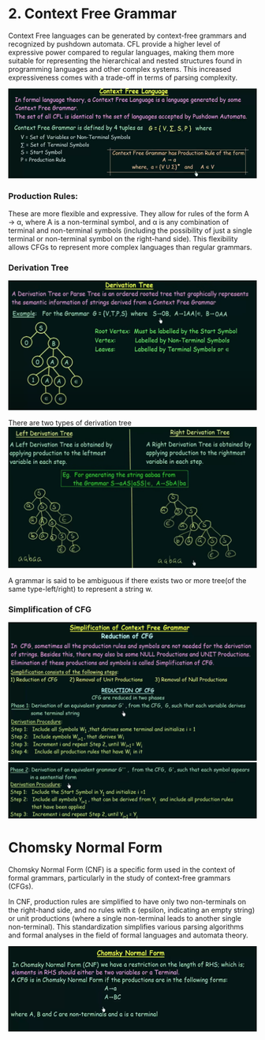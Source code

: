 # 2. Context Free Grammar
Context Free languages can be generated by context-free grammars and recognized by pushdown automata. 
CFL provide a higher level of expressive power compared to regular languages, making them more suitable for representing the hierarchical and nested structures found in programming languages and other complex systems. This increased expressiveness comes with a trade-off in terms of parsing complexity.

![Alt text](<Screenshot from 2023-11-25 12-28-31.png>)

### Production Rules:
These are more flexible and expressive. They allow for rules of the form A → α, where A is a non-terminal symbol, and α is any combination of terminal and non-terminal symbols (including the possibility of just a single terminal or non-terminal symbol on the right-hand side). This flexibility allows CFGs to represent more complex languages than regular grammars.

### Derivation Tree
![Alt text](image-5.png)

There are two types of derivation tree
![Alt text](image-6.png)

A grammar is said to be ambiguous if there exists two or more tree(of the same type-left/right) to represent a string w.

### Simplification of CFG
![Alt text](image-7.png)
![Alt text](image-8.png)

# Chomsky Normal Form
Chomsky Normal Form (CNF) is a specific form used in the context of formal grammars, particularly in the study of context-free grammars (CFGs).

In CNF, production rules are simplified to have only two non-terminals on the right-hand side, and no rules with ε (epsilon, indicating an empty string) or unit productions (where a single non-terminal leads to another single non-terminal). This standardization simplifies various parsing algorithms and formal analyses in the field of formal languages and automata theory.

![Alt text](<Screenshot from 2023-11-25 20-34-24.png>)

